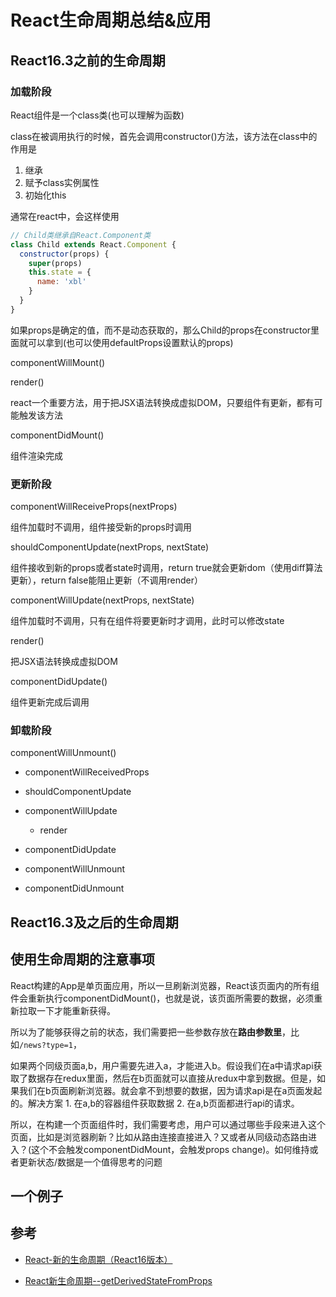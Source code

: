 # React生命周期总结&应用

## React16.3之前的生命周期

### 加载阶段

React组件是一个class类(也可以理解为函数)

class在被调用执行的时候，首先会调用constructor()方法，该方法在class中的作用是

1. 继承 
2. 赋予class实例属性
3. 初始化this

通常在react中，会这样使用

```js
// Child类继承自React.Component类
class Child extends React.Component {
  constructor(props) {
    super(props)
    this.state = {
      name: 'xbl'
    }
  }
}
```

如果props是确定的值，而不是动态获取的，那么Child的props在constructor里面就可以拿到(也可以使用defaultProps设置默认的props)


componentWillMount()

render()

react一个重要方法，用于把JSX语法转换成虚拟DOM，只要组件有更新，都有可能触发该方法

componentDidMount()

组件渲染完成

### 更新阶段

componentWillReceiveProps(nextProps)

组件加载时不调用，组件接受新的props时调用

shouldComponentUpdate(nextProps, nextState)

组件接收到新的props或者state时调用，return true就会更新dom（使用diff算法更新），return false能阻止更新（不调用render）

componentWillUpdate(nextProps, nextState)

组件加载时不调用，只有在组件将要更新时才调用，此时可以修改state

render()

把JSX语法转换成虚拟DOM

componentDidUpdate()

组件更新完成后调用

### 卸载阶段

componentWillUnmount()




- componentWillReceivedProps

- shouldComponentUpdate

- componentWillUpdate

  - render

- componentDidUpdate

- componentWillUnmount

- componentDidUnmount

## React16.3及之后的生命周期


## 使用生命周期的注意事项

React构建的App是单页面应用，所以一旦刷新浏览器，React该页面内的所有组件会重新执行componentDidMount()，也就是说，该页面所需要的数据，必须重新拉取一下才能重新获得。

所以为了能够获得之前的状态，我们需要把一些参数存放在**路由参数里**，比如`/news?type=1`，

如果两个同级页面a,b，用户需要先进入a，才能进入b。假设我们在a中请求api获取了数据存在redux里面，然后在b页面就可以直接从redux中拿到数据。但是，如果我们在b页面刷新浏览器。就会拿不到想要的数据，因为请求api是在a页面发起的。解决方案 1. 在a,b的容器组件获取数据 2. 在a,b页面都进行api的请求。


所以，在构建一个页面组件时，我们需要考虑，用户可以通过哪些手段来进入这个页面，比如是浏览器刷新？比如从路由连接直接进入？又或者从同级动态路由进入？(这个不会触发componentDidMount，会触发props change)。如何维持或者更新状态/数据是一个值得思考的问题

## 一个例子


## 参考

- [React-新的生命周期（React16版本）](https://segmentfault.com/a/1190000016617400)

- [React新生命周期--getDerivedStateFromProps](https://www.jianshu.com/p/50fe3fb9f7c3)
